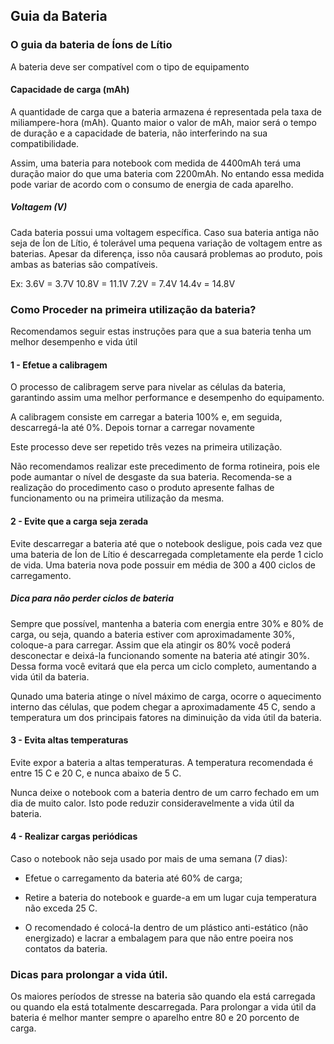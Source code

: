 ## Guia da Bateria 

### O guia da bateria de Íons de Lítio

A bateria deve ser compatível com o tipo de equipamento

#### Capacidade de carga (mAh)

A quantidade de carga que a bateria armazena é representada pela taxa de miliampere-hora (mAh). Quanto maior o valor de mAh, maior será o tempo de duração e a capacidade de bateria, não interferindo na sua compatibilidade.

Assim, uma bateria para notebook com medida de 4400mAh terá uma duração maior do que uma bateria com 2200mAh. No entando essa medida pode variar de acordo com o consumo de energia de cada aparelho.

##### Voltagem (V)

Cada bateria possui uma voltagem específica. Caso sua bateria antiga não seja de Íon de Lítio, é tolerável uma pequena variação de voltagem entre as baterias. Apesar da diferença, isso nõa causará problemas ao produto, pois ambas as baterias são compatíveis. 

Ex:
3.6V = 3.7V
10.8V = 11.1V
7.2V = 7.4V
14.4v = 14.8V


### Como Proceder na primeira utilização da bateria?

Recomendamos seguir estas instruções para que a sua bateria tenha um melhor desempenho e vida útil

#### 1 - Efetue a calibragem

O processo de calibragem serve para nivelar as células da bateria, garantindo assim uma melhor performance e desempenho do equipamento.

A calibragem consiste em carregar a bateria 100% e, em seguida, descarregá-la até 0%. Depois tornar a carregar novamente

Este processo deve ser repetido três vezes na primeira utilização.

Não recomendamos realizar este precedimento de forma rotineira, pois ele pode aumantar o nível de desgaste da sua bateria. Recomenda-se a realização do procedimento caso o produto apresente falhas de funcionamento ou na primeira utilização da mesma.

#### 2 - Evite que a carga seja zerada

Evite descarregar a bateria até que o notebook desligue, pois cada vez que uma bateria de Íon de Lítio é descarregada completamente ela perde 1 ciclo de vida. Uma bateria nova pode possuir em média de 300 a 400 ciclos de carregamento.

##### Dica para não perder ciclos de bateria

Sempre que possível, mantenha a bateria com energia entre 30% e 80% de carga, ou seja, quando a bateria estiver com aproximadamente 30%, coloque-a para carregar. Assim que ela atingir os 80% você poderá desconectar e deixá-la funcionando somente na bateria até atingir 30%. Dessa forma você evitará que ela perca um ciclo completo, aumentando a vida útil da bateria.

Qunado uma bateria atinge o nível máximo de carga, ocorre o aquecimento interno das células, que podem chegar a aproximadamente 45 C, sendo a temperatura um dos principais fatores na diminuição da vida útil da bateria.

#### 3 - Evita altas temperaturas

Evite expor a bateria a altas temperaturas. A temperatura recomendada é entre 15 C e 20 C, e nunca abaixo de 5 C.

Nunca deixe o notebook com a bateria dentro de um carro fechado em um dia de muito calor. Isto pode reduzir consideravelmente a vida útil da bateria.

#### 4 - Realizar cargas periódicas

Caso o notebook não seja usado por mais de uma semana (7 dias):

- Efetue o carregamento da bateria até 60% de carga;

- Retire a bateria do notebook e guarde-a em um lugar cuja temperatura não exceda 25 C.

- O recomendado é colocá-la dentro de um plástico anti-estático (não energizado) e lacrar a embalagem para que não entre poeira nos contatos da bateria.



### Dicas para prolongar a vida útil.

Os maiores períodos de stresse na bateria são quando ela está carregada ou quando ela está totalmente descarregada. Para prolongar a vida útil da bateria é melhor manter sempre o aparelho entre 80 e 20 porcento de carga.
